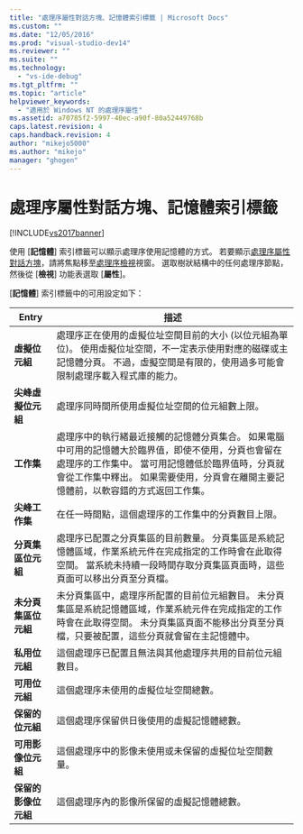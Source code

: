 ```yaml
---
title: "處理序屬性對話方塊、記憶體索引標籤 | Microsoft Docs"
ms.custom: ""
ms.date: "12/05/2016"
ms.prod: "visual-studio-dev14"
ms.reviewer: ""
ms.suite: ""
ms.technology: 
  - "vs-ide-debug"
ms.tgt_pltfrm: ""
ms.topic: "article"
helpviewer_keywords: 
  - "適用於 Windows NT 的處理序屬性"
ms.assetid: a70785f2-5997-40ec-a90f-80a52449768b
caps.latest.revision: 4
caps.handback.revision: 4
author: "mikejo5000"
ms.author: "mikejo"
manager: "ghogen"
---
```

# 處理序屬性對話方塊、記憶體索引標籤
[!INCLUDE[vs2017banner](../code-quality/includes/vs2017banner.md)]

使用 \[**記憶體**\] 索引標籤可以顯示處理序使用記憶體的方式。  若要顯示[處理序屬性對話方塊](../debugger/process-properties-dialog-box.md)，請將焦點移至[處理序檢視](../debugger/processes-view.md)視窗。  選取樹狀結構中的任何處理序節點，然後從 \[**檢視**\] 功能表選取 \[**屬性**\]。  
  
 \[**記憶體**\] 索引標籤中的可用設定如下：  
  
|Entry|描述|  
|-----------|--------|  
|**虛擬位元組**|處理序正在使用的虛擬位址空間目前的大小 \(以位元組為單位\)。  使用虛擬位址空間，不一定表示使用對應的磁碟或主記憶體分頁。  不過，虛擬空間是有限的，使用過多可能會限制處理序載入程式庫的能力。|  
|**尖峰虛擬位元組**|處理序同時間所使用虛擬位址空間的位元組數上限。|  
|**工作集**|處理序中的執行緒最近接觸的記憶體分頁集合。  如果電腦中可用的記憶體大於臨界值，即使不使用，分頁也會留在處理序的工作集中。  當可用記憶體低於臨界值時，分頁就會從工作集中釋出。  如果需要使用，分頁會在離開主要記憶體前，以軟容錯的方式返回工作集。|  
|**尖峰工作集**|在任一時間點，這個處理序的工作集中的分頁數目上限。|  
|**分頁集區位元組**|處理序已配置之分頁集區的目前數量。  分頁集區是系統記憶體區域，作業系統元件在完成指定的工作時會在此取得空間。  當系統未持續一段時間存取分頁集區頁面時，這些頁面可以移出分頁至分頁檔。|  
|**未分頁集區位元組**|未分頁集區中，處理序所配置的目前位元組數目。  未分頁集區是系統記憶體區域，作業系統元件在完成指定的工作時會在此取得空間。  未分頁集區頁面不能移出分頁至分頁檔，只要被配置，這些分頁就會留在主記憶體中。|  
|**私用位元組**|這個處理序已配置且無法與其他處理序共用的目前位元組數目。|  
|**可用位元組**|這個處理序未使用的虛擬位址空間總數。|  
|**保留的位元組**|這個處理序保留供日後使用的虛擬記憶體總數。|  
|**可用影像位元組**|這個處理序中的影像未使用或未保留的虛擬位址空間數量。|  
|**保留的影像位元組**|這個處理序內的影像所保留的虛擬記憶體總數。|